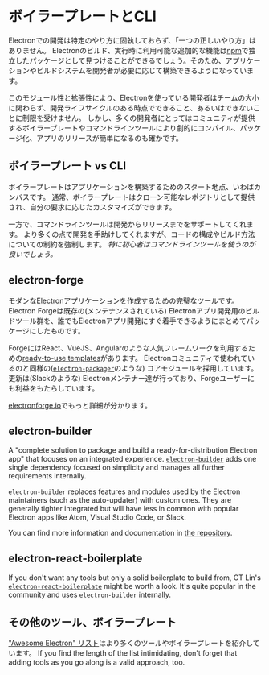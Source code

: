 # ボイラープレートとCLI

Electronでの開発は特定のやり方に固執しておらず、「一つの正しいやり方」はありません。 Electronのビルド、実行時に利用可能な追加的な機能は[npm](https://www.npmjs.com/search?q=electron)で独立したパッケージとして見つけることができるでしょう。そのため、アプリケーションやビルドシステムを開発者が必要に応じて構築できるようになっています。

このモジュール性と拡張性により、Electronを使っている開発者はチームの大小に関わらず、開発ライフサイクルのある時点でできること、あるいはできないことに制限を受けません。 しかし、多くの開発者にとってはコミュニティが提供するボイラープレートやコマンドラインツールにより劇的にコンパイル、パッケージ化、アプリのリリースが簡単になるのも確かです。

## ボイラープレート vs CLI

ボイラープレートはアプリケーションを構築するためのスタート地点、いわばカンバスです。 通常、ボイラープレートはクローン可能なレポジトリとして提供され、自分の要求に応じたカスタマイズができます。

一方で、コマンドラインツールは開発からリリースまでをサポートしてくれます。 より多くの点で開発を手助けしてくれますが、コードの構成やビルド方法についての制約を強制します。 *特に初心者はコマンドラインツールを使うのが良いでしょう。*

## electron-forge

モダンなElectronアプリケーションを作成するための完璧なツールです。 Electron Forgeは既存の(メンテナンスされている) Electronアプリ開発用のビルドツール群を、誰でもElectronアプリ開発にすぐ着手できるようにまとめてパッケージにしたものです。

ForgeにはReact、VueJS、Angularのような人気フレームワークを利用するための[ready-to-use templates](https://electronforge.io/templates)があります。 Electronコミュニティで使われているのと同様の([`electron-packager`](https://github.com/electron-userland/electron-packager)のような) コアモジュールを採用しています。更新は(Slackのような) Electronメンテナー達が行っており、Forgeユーザーにも利益をもたらしています。

[electronforge.io](https://electronforge.io/)でもっと詳細が分かります。

## electron-builder

A "complete solution to package and build a ready-for-distribution Electron app" that focuses on an integrated experience. [`electron-builder`](https://github.com/electron-userland/electron-builder) adds one single dependency focused on simplicity and manages all further requirements internally.

`electron-builder` replaces features and modules used by the Electron maintainers (such as the auto-updater) with custom ones. They are generally tighter integrated but will have less in common with popular Electron apps like Atom, Visual Studio Code, or Slack.

You can find more information and documentation in [the repository](https://github.com/electron-userland/electron-builder).

## electron-react-boilerplate

If you don't want any tools but only a solid boilerplate to build from, CT Lin's [`electron-react-boilerplate`](https://github.com/chentsulin/electron-react-boilerplate) might be worth a look. It's quite popular in the community and uses `electron-builder` internally.

## その他のツール、ボイラープレート

["Awesome Electron" リスト](https://github.com/sindresorhus/awesome-electron#boilerplates)はより多くのツールやボイラープレートを紹介しています。 If you find the length of the list intimidating, don't forget that adding tools as you go along is a valid approach, too.